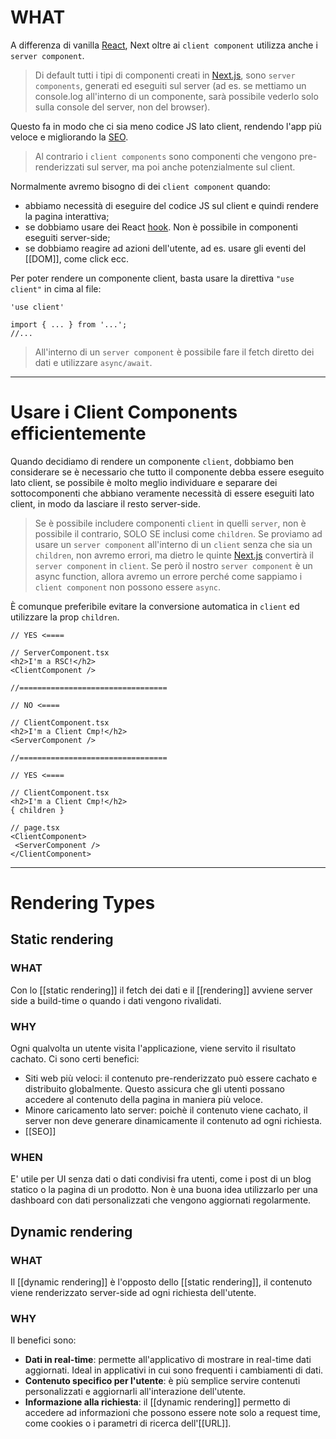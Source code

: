 # WHAT

A differenza di vanilla [React](React.md), Next oltre ai `client component` utilizza anche i `server component`.

>Di default tutti i tipi di componenti creati in [Next.js](Next.js), sono `server components`, generati ed eseguiti sul server (ad es. se mettiamo un console.log all'interno di un componente, sarà possibile vederlo solo sulla console del server, non del browser).

Questo fa in modo che ci sia meno codice JS lato client, rendendo l'app più veloce e migliorando la [SEO](SEO).

>Al contrario i `client components` sono componenti che vengono pre-renderizzati sul server, ma poi anche potenzialmente sul client.

Normalmente avremo bisogno di dei `client component` quando:

- abbiamo necessità di eseguire del codice JS sul client e quindi rendere la pagina interattiva;
- se dobbiamo usare dei React [hook](hook). Non è possibile in componenti eseguiti server-side;
- se dobbiamo reagire ad azioni dell'utente, ad es. usare gli eventi del [[DOM]], come click ecc.

Per poter rendere un componente client, basta usare la direttiva `"use client"` in cima al file:

```tsx
'use client'

import { ... } from '...';
//...
```

>All'interno di un `server component` è possibile fare il fetch diretto dei dati e utilizzare `async/await`.

---

# Usare i Client Components efficientemente

Quando decidiamo di rendere un componente `client`, dobbiamo ben considerare se è necessario che tutto il componente debba essere eseguito lato client, se possibile è molto meglio individuare e separare dei sottocomponenti che abbiano veramente necessità di essere eseguiti lato client, in modo da lasciare il resto server-side.

>Se è possibile includere componenti `client` in quelli `server`, non è possibile il contrario, SOLO SE inclusi come `children`. Se proviamo ad usare un `server component` all'interno di un `client` senza che sia un `children`, non avremo errori, ma dietro le quinte [Next.js](Next.js) convertirà il `server component` in `client`.
>Se però il nostro `server component` è un async function, allora avremo un errore perché come sappiamo i `client component` non possono essere `async`.

È comunque preferibile evitare la conversione automatica in `client` ed utilizzare la prop `children`.

```tsx
// YES <====

// ServerComponent.tsx
<h2>I'm a RSC!</h2>
<ClientComponent />

//=================================

// NO <====

// ClientComponent.tsx
<h2>I'm a Client Cmp!</h2>
<ServerComponent />

//=================================

// YES <====

// ClientComponent.tsx
<h2>I'm a Client Cmp!</h2>
{ children }

// page.tsx
<ClientComponent>
 <ServerComponent />
</ClientComponent>
```

---

# Rendering Types

## Static rendering

### WHAT

Con lo [[static rendering]] il fetch dei dati e il [[rendering]] avviene server side a build-time o quando i dati vengono rivalidati.
### WHY

Ogni qualvolta un utente visita l'applicazione, viene servito il risultato cachato. Ci sono certi benefici:
- Siti web più veloci: il contenuto pre-renderizzato può essere cachato e distribuito globalmente. Questo assicura che gli utenti possano accedere al contenuto della pagina in maniera più veloce.
- Minore caricamento lato server: poichè il contenuto viene cachato, il server non deve generare dinamicamente il contenuto ad ogni richiesta.
- [[SEO]]
### WHEN

E' utile per UI senza dati o dati condivisi fra utenti, come i post di un blog statico o la pagina di un prodotto.
Non è una buona idea utilizzarlo per una dashboard con dati personalizzati che vengono aggiornati regolarmente.

## Dynamic rendering

### WHAT

Il [[dynamic rendering]] è l'opposto dello [[static rendering]], il contenuto viene renderizzato server-side ad ogni richiesta dell'utente.
### WHY

Il benefici sono:

- **Dati in real-time**: permette all'applicativo di mostrare in real-time dati aggiornati. Ideal in applicativi in cui sono frequenti i cambiamenti di dati.
- **Contenuto specifico per l'utente**: è più semplice servire contenuti personalizzati e aggiornarli all'interazione dell'utente.
- **Informazione alla richiesta**: il [[dynamic rendering]] permetto di accedere ad informazioni che possono essere note solo a request time, come cookies o i parametri di ricerca dell'[[URL]].

